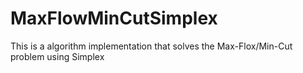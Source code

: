 # MaxFlowMinCutSimplex

This is a algorithm implementation that solves the Max-Flox/Min-Cut problem using Simplex
